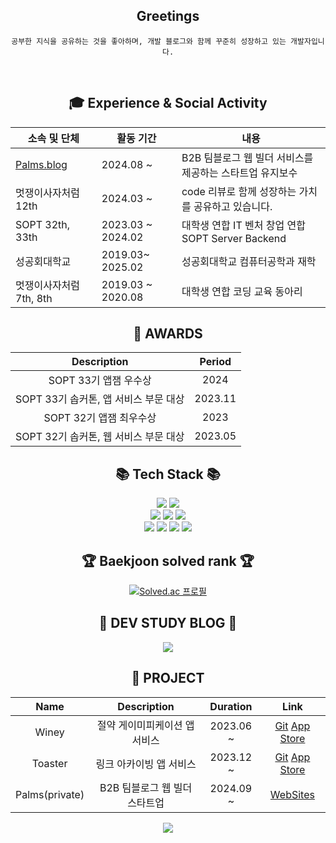 <div align="center">
    <h2>Greetings</h2>
	
	공부한 지식을 공유하는 것을 좋아하며, 개발 블로그와 함께 꾸준히 성장하고 있는 개발자입니다.
<br>
<h2>🎓 Experience & Social Activity</h2>

|소속 및 단체|활동 기간|내용|
|---|---|---|
|[Palms.blog](https://www.palms.blog/)|2024.08 ~ | B2B 팀블로그 웹 빌더 서비스를 제공하는 스타트업 유지보수 |
|멋쟁이사자처럼 12th|2024.03 ~ | code 리뷰로 함께 성장하는 가치를 공유하고 있습니다. |
|SOPT 32th, 33th|2023.03 ~ 2024.02 | 대학생 연합 IT 벤처 창업 연합 SOPT Server Backend |
|성공회대학교| 2019.03~ 2025.02 | 성공회대학교 컴퓨터공학과 재학 |
|멋쟁이사자처럼 7th, 8th|2019.03 ~ 2020.08| 대학생 연합 코딩 교육 동아리 |

<h2>🏅 AWARDS </h2> 

|Description|Period|
|:---:|:---:|
|SOPT 33기 앱잼 우수상|2024|
|SOPT 33기 솝커톤, 앱 서비스 부문 대상|2023.11|
|SOPT 32기 앱잼 최우수상|2023|
|SOPT 32기 솝커톤, 웹 서비스 부문 대상|2023.05|

<div align="center">
    <h2>📚 Tech Stack 📚</h2>
</div>
	<img src="https://img.shields.io/badge/Java-007396?style=flat&logo=Conda-Forge&logoColor=white" />
	<img src="https://img.shields.io/badge/Spring-6DB33F?style=flat&logo=Spring&logoColor=white" />
	<br>
	<img src="https://img.shields.io/badge/Oracle%20SQL-F80000?style=flat&logo=Oracle&logoColor=white" />
	<img src="https://img.shields.io/badge/MySQL-4479A1?style=flat&logo=MySQL&logoColor=white" />
	<img src="https://img.shields.io/badge/Linux-FCC624?style=flat&logo=Linux&logoColor=white" />
  <br>
  <img src="https://img.shields.io/badge/Django-092E20?style=flat&logo=Django&logoColor=white" />
  <img src="https://img.shields.io/badge/Python-3776AB?style=flat&logo=Python&logoColor=white" />
  <img src="https://img.shields.io/badge/OpenCV-5C3EE8?style=flat&logo=OpenCV&logoColor=white" />
  <img src="https://img.shields.io/badge/Google%20Colab-F9AB00?style=flat&logo=Google Colab&logoColor=white" /> 
<br>
<div align=center>
	<h2>🏆 Baekjoon solved rank 🏆</h2>
	
[![Solved.ac 프로필](http://mazassumnida.wtf/api/v2/generate_badge?boj=sss4920)](https://solved.ac/sss4920)
</div>
<div align=center>
	<h2>🎨 DEV STUDY BLOG 🎨</h2>
</div>
<div align=center>
	<a href="https://blog.naver.com/sss4920">
		<img src="https://img.shields.io/badge/Blog-03C75A?style=flat&logo=Naver&logoColor=white" />
	</a>
	<br>
</div>
<div align=center>
    <h2> 📑 PROJECT </h2>
    
|Name|Description|Duration|Link|
|:---:|:------:|:----:|:---:|
|Winey|절약 게이미피케이션 앱 서비스|2023.06 ~ |[Git](https://github.com/team-winey/Winey-Server)  [App Store](https://apps.apple.com/kr/app/%EC%9C%84%EB%8B%88-%EC%89%BD%EA%B3%A0-%EC%9E%AC%EB%B0%8C%EB%8A%94-%EA%B8%8D%EC%A0%95%EC%A0%81-%EC%86%8C%EB%B9%84%EC%8A%B5%EA%B4%80-%ED%98%95%EC%84%B1/id6463294662)|
|Toaster|링크 아카이빙 앱 서비스|2023.12 ~ |[Git](https://github.com/Link-MIND/TOASTER-Server) [App Store](https://apps.apple.com/kr/app/toaster-%ED%86%A0%EC%8A%A4%ED%84%B0-%EB%A7%81%ED%81%AC-%EC%95%84%EC%B9%B4%EC%9D%B4%EB%B9%99-%EB%A6%AC%EB%A7%88%EC%9D%B8%EB%93%9C/id6476194200)| 
|Palms(private)|B2B 팀블로그 웹 빌더 스타트업|2024.09 ~ |[WebSites](https://www.palms.blog/)|
</div>


<div align=center>
  <img src="https://github-readme-stats.vercel.app/api?username=sss4920&show_icons=true">
</div>
